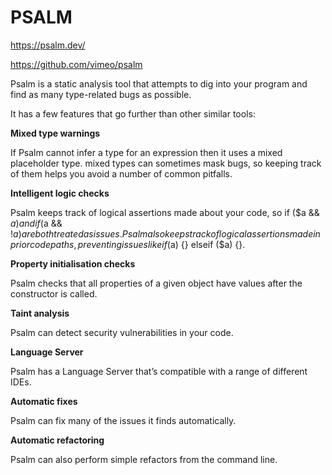 # PSALM

https://psalm.dev/

https://github.com/vimeo/psalm

Psalm is a static analysis tool that attempts to dig into your program and find as many type-related bugs as possible.

It has a few features that go further than other similar tools:

**Mixed type warnings**

If Psalm cannot infer a type for an expression then it uses a mixed placeholder type. mixed types can sometimes mask bugs, so keeping track of them helps you avoid a number of common pitfalls.

**Intelligent logic checks**

Psalm keeps track of logical assertions made about your code, so if ($a && $a) {} and if ($a && !$a) {} are both treated as issues. Psalm also keeps track of logical assertions made in prior code paths, preventing issues like if ($a) {} elseif ($a) {}.

**Property initialisation checks**

Psalm checks that all properties of a given object have values after the constructor is called.

**Taint analysis**

Psalm can detect security vulnerabilities in your code.

**Language Server**

Psalm has a Language Server that’s compatible with a range of different IDEs.

**Automatic fixes**

Psalm can fix many of the issues it finds automatically.

**Automatic refactoring**

Psalm can also perform simple refactors from the command line.


